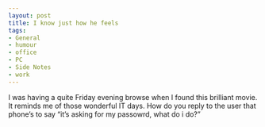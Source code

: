 ```yaml
---
layout: post
title: I know just how he feels
tags:
- General
- humour
- office
- PC
- Side Notes
- work
---
```

I was having a quite Friday evening browse when I found this brilliant movie. It reminds me of those wonderful IT days. How do you reply to the user that phone’s to say “it’s asking for my passowrd, what do i do?”
